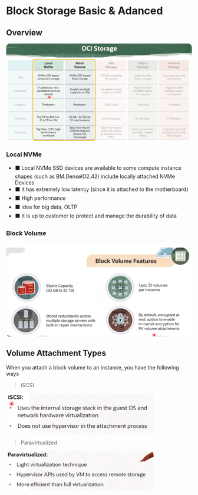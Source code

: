 # Block Storage Basic & Adanced

## Overview 
<img src="./pictures/Block-storage-1.png" width="650" style="border-radius: 10px" />

### Local NVMe 
 
 - :black_large_square: Local NVMe SSD devices are available to some compute instance shapes (such as BM.DenselO2.42) include locally attached NVMe Devices
 - :black_large_square: it has extremely low latency (since it is attached to the motherboard)
 - :black_large_square: High performance
 - :black_large_square: idea for big data, OLTP
 - :black_large_square: It is up to customer to protect and manage the durability of data

### Block Volume

<img src="./pictures/Block-storage-2.png" width="650" style="border-radius: 10px" />


## Volume Attachment Types
When you attach a block volume to an instance, you have the following ways
>iSCSI

<img src="./pictures/Block-storage-3.png" width="400" style="border-radius: 10px" />

>Paravirtualized

<img src="./pictures/Block-storage-4.png" width="400" style="border-radius: 10px" />